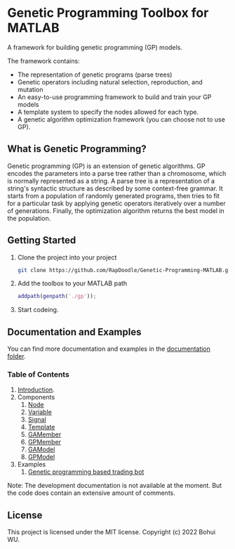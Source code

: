 # Genetic Programming Toolbox for MATLAB

A framework for building genetic programming (GP) models.

The framework contains:
- The representation of genetic programs (parse trees)
- Genetic operators including natural selection, reproduction, and mutation
- An easy-to-use programming framework to build and train your GP models
- A template system to specify the nodes allowed for each type.
- A genetic algorithm optimization framework (you can choose not to use GP).

## What is Genetic Programming?

Genetic programming (GP) is an extension of genetic algorithms. GP encodes the parameters into a parse tree rather than a chromosome, which is normally represented as a string. A parse tree is a representation of a string's syntactic structure as described by some context-free grammar. It starts from a population of randomly generated programs, then tries to fit for a particular task by applying genetic operators iteratively over a number of generations. Finally, the optimization algorithm returns the best model in the population.

## Getting Started

1. Clone the project into your project
    
    ```bash
    git clone https://github.com/RapDoodle/Genetic-Programming-MATLAB.git ./gp
    ```

1. Add the toolbox to your MATLAB path

    ```matlab
    addpath(genpath('./gp'));
    ```

1. Start codeing.

## Documentation and Examples

You can find more documentation and examples in the [documentation folder](./docs).

### Table of Contents
1. [Introduction](./docs/1.%20Intoduction.md).
1. Components
    1. [Node](./docs/2.1%20Node.md)
    1. [Variable](./docs/2.2%20Variable.md)
    1. [Signal](./docs/2.3%20Signal.md)
    1. [Template](./docs/2.4%20Template.md)
    1. [GAMember](./docs/2.5%20GAMember.md)
    1. [GPMember](./docs/2.6%20GPMember.md)
    1. [GAModel](./docs/2.7%20GAModel.md)
    1. [GPModel](./docs/2.8%20GPModel.md)
1. Examples
    1. [Genetic programming based trading bot](https://github.com/RapDoodle/Trading-Bot-GP-Example)

Note: The development documentation is not available at the moment. But the code does contain an extensive amount of comments.

## License

This project is licensed under the MIT license. Copyright (c) 2022 Bohui WU.